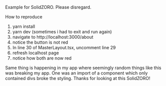 Example for SolidZORO. Please disregard.

How to reproduce

1. yarn install
2. yarn dev (sometimes i had to exit and run again)
3. navigate to http://localhost:3000/about
4. notice the button is not red
5. In line 30 of MasterLayout.tsx, uncomment line 29
6. refresh localhost page
7. notice how both are now red

Same thing is happening in my app where seemingly random things like this was breaking my app. One was an import of a component which only contained divs broke the styling. Thanks for looking at this SolidZORO!